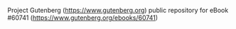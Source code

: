 Project Gutenberg (https://www.gutenberg.org) public repository for eBook #60741 (https://www.gutenberg.org/ebooks/60741)

